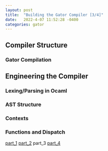 ```yaml
---
layout: post
title:  "Building the Gator Compiler [3/4]"
date:   2022-4-07 11:52:28 -0400
categories: gator
---
```


## Compiler Structure

### Gator Compilation

## Engineering the Compiler

### Lexing/Parsing in Ocaml

### AST Structure

### Contexts

### Functions and Dispatch

[part_1](http://127.0.0.1:4000/~dgeisler/gator/2022/04/07/gator-compiler1.html) [part_2](http://127.0.0.1:4000/~dgeisler/gator/2022/04/07/gator-compiler2.html) part_3 [part_4](http://127.0.0.1:4000/~dgeisler/gator/2022/04/07/gator-compiler4.html)